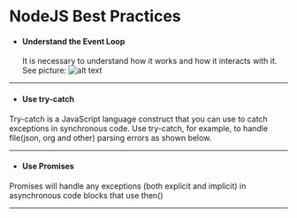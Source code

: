 # NodeJS Best Practices

- #### Understand the Event Loop
     It is necessary to understand how it works and how it interacts with it. See picture:
     ![alt text](https://raw.githubusercontent.com/azat-co/nc-posts/master/how-event-loop-really-works/images/event-loop.png "Event Loop NodeJS")

***

- #### Use try-catch

Try-catch is a JavaScript language construct that you can use to catch exceptions in synchronous code. Use try-catch, for example, to handle file(json, org and other) parsing errors as shown below.

***

- #### Use Promises

Promises will handle any exceptions (both explicit and implicit) in asynchronous code blocks that use then()

***
